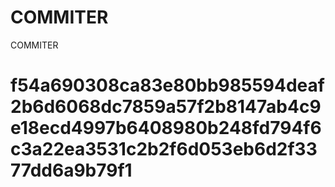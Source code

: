 # COMMITER
COMMITER






# f54a690308ca83e80bb985594deaf2b6d6068dc7859a57f2b8147ab4c9e18ecd4997b6408980b248fd794f6c3a22ea3531c2b2f6d053eb6d2f3377dd6a9b79f1
